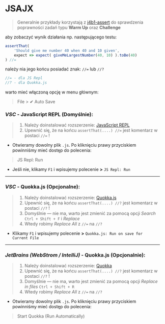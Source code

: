 # JSAJX

> Generalnie przykłady korzystają z [j4b1-assert](./src/j4b1-assert.js) do sprawdzenia poprawności zadań typu **Warm Up** oraz **Challenge**

aby zobaczyć wynik działania np. następującego testu:

```javascript
assertThat(
    'Should give me number 40 when 40 and 10 given',
    expect => expect( giveMeLargestNumber(40, 10) ).toBe(40)
) //=
```

należy nia jego końcu posiadać znak: `//=` lub `//?`  
```javascript
//= - dla JS Repl
//? - dla Quokka.js
```

warto mieć włączoną opcję w menu głównym:
> File > ✔ Auto Save

### _VSC_ - JavaScript REPL (Domyślnie):
> 1. Należy doinstalować rozszerzenie:
> [JavaScript REPL](https://marketplace.visualstudio.com/items?itemName=achil.vscode-javascript-repl)
> 2. Upewnić się, że na końcu `assertThat(....) //=` jest komentarz w postaci `//=` ! 

- Otwieramy dowolny plik `.js`. Po kliknięciu prawy przyciskiem powinniśmy mieć dostęp do polecenia:  
> JS Repl: Run  

- Jeśli nie, klikamy `F1` i wpisujemy polecenie **>** `JS Repl: Run`

---  

### _VSC_ - Quokka.js (Opcjonalne):
> 1. Należy doinstalować rozszerzenie:
> [Quokka.js](https://marketplace.visualstudio.com/items?itemName=WallabyJs.quokka-vscode)
> 2. Upewnić się, że na końcu `assertThat(....) //?` jest komentarz w postaci `//?` !
> 3. Domyślnie — nie ma, warto jest zmienić za pomocą opcji _Search_ `Ctrl + Shift + F` i _Replace_
> 4. Wtedy robimy _Replace All_ z `//=` na `//?`
> 
- Klikamy `F1` i wpisujemy polecenie **>** `Quokka.js: Run on save for Current File`
             
---

### _JetBrains (WebStrom / IntelliJ)_ - Quokka.js (Opcjonalnie):
> 1. Należy doinstalować rozszerzenie: [Quokka](https://plugins.jetbrains.com/plugin/9667-quokka)
> 2. Upewnić się, że na końcu `assertThat(....) //?` jest komentarz w postaci `//?` !
> 3. Domyślnie — nie ma, warto jest zmienić za pomocą opcji _Replace in files_ `Ctrl + Shift + R`
> 4. Wtedy robimy _Replace All_ z `//=` na `//?`

- Otwieramy dowolny plik `.js`. Po kliknięciu prawy przyciskiem powinniśmy mieć dostęp do polecenia:
> Start Quokka (Run Automatically) 
